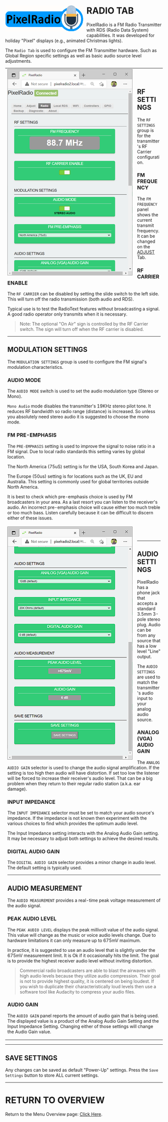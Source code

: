 # <img style="padding-right: 10px; padding-bottom: 5px;" align="left" src="../Images/RadioLogo300.gif" width="250">

# RADIO TAB

PixelRadio is a FM Radio Transmitter with RDS (Radio Data System) capabilities.
It was developed for holiday "Pixel" displays (e.g., animated Christmas lights).

The `Radio Tab` is used to configure the FM Transmitter hardware.
Such as Global Region specific settings as well as basic audio source level adjustments.

<table>
<tr>
<td>

<img style="padding-right: 15px; padding-bottom: 5px;" align="left" src="../Images/radioTab1_400.png" width="400">

&nbsp;&nbsp;&nbsp;

## RF SETTINGS

The `RF SETTINGS` group is for the transmitter's RF Carrier configuration.

### FM FREQUENCY

The ``FM FREQUENCY`` panel shows the current transmit frequency.
It can be changed on the [ADJUST](./AdjustTab.md#frequency-adjust) Tab.

### RF CARRIER ENABLE

The `RF CARRIER` can be disabled by setting the slide switch to the left side.
This will turn off the radio transmission (both audio and RDS).

Typical use is to test the RadioText features without broadcasting a signal.
A good radio operator only transmits when it is necessary.

>Note: The optional "On Air" sign is controlled by the RF Carrier switch.
The sign will turn off when the RF carrier is disabled.

---

## MODULATION SETTINGS

The `MODULATION SETTINGS` group is used to configure the FM signal's modulation characteristics.

### AUDIO MODE

The `AUDIO MODE` switch is used to set the audio modulation type (Stereo or Mono).

`Mono Audio` mode disables the transmitter's 19KHz stereo pilot tone.
It reduces RF bandwidth so radio range (distance) is increased.
So unless you absolutely need stereo audio it is suggested to choose the mono mode.

### FM PRE-EMPHASIS

The `PRE-EMPHASIS` setting is used to improve the signal to noise ratio in a FM signal.
Due to local radio standards this setting varies by global location.

The North America (75uS) setting is for the USA, South Korea and Japan.

The Europe (50us) setting is for locations such as the UK, EU and Australia.
This setting is commonly used for global territories outside North America.

It is best to check which pre-emphasis choice is used by FM broadcasters in your area.
As a last resort you can listen to the receiver's audio.
An incorrect pre-emphasis choice will cause either too much treble or too much bass.
Listen carefully because it can be difficult to discern either of these issues.


</td>

<tr>
<td>
<img style="padding-right: 15px; padding-bottom: 5px;" align="left" src="../Images/radioTab2_400.png" width="400">

&nbsp;&nbsp;&nbsp;

---

## AUDIO SETTINGS

PixelRadio has a phone jack that accepts a standard 3.5mm 3-pole stereo plug.
Audio can be from any source that has a low level "Line" output.

The `AUDIO SETTINGS` are used to match the transmitter's audio input to your analog audio source.

### ANALOG (VGA) AUDIO GAIN

The `ANALOG AUDIO GAIN` selector is used to change the audio signal amplification.
If the setting is too high then audio will have distortion.
If set too low the listener will be forced to increase their receiver's audio level.
That can be a big problem when they return to their regular radio station (a.k.a. ear damage).

### INPUT IMPEDANCE

The `INPUT IMPEDANCE` selector must be set to match your audio source's impedance.
If the impedance is not known then experiment with the various choices to find which provides the optimum audio level.

The Input Impedance setting interacts with the Analog Audio Gain setting.
It may be necessary to adjust both settings to achieve the desired results.

### DIGITAL AUDIO GAIN

The `DIGITAL AUDIO GAIN` selector provides a minor change in audio level.
The default setting is typically used.

---

## AUDIO MEASUREMENT

The `AUDIO MEASUREMENT` provides a real-time peak voltage measurement of the audio signal.

### PEAK AUDIO LEVEL

The `PEAK AUDIO LEVEL` displays the peak millivolt value of the audio signal.
This value will change as the music or voice audio levels change.
Due to hardware limitations it can only measure up to 675mV maximum.

In practice, it is suggested to use an audio level that is slightly under the 675mV measurement limit.
It is Ok if it occasionally hits the limit.
The goal is to provide the highest receiver audio level without inviting distortion.

>Commercial radio broadcasters are able to blast the airwaves with high audio levels because they utilize audio compression.
>Their goal is not to provide highest quality, it is centered on being loudest.
>If you wish to duplicate their characteristically loud levels then use a software tool like Audacity to compress your audio files.

### AUDIO GAIN

The `AUDIO GAIN` panel reports the amount of audio gain that is being used.
The displayed value is a product of the Analog Audio Gain Setting and the Input Impedance Setting.
Changing either of those settings will change the Audio Gain value.
</td>
</tr>
</table>

---

## SAVE SETTINGS

Any changes can be saved as default "Power-Up" settings.
Press the ``Save Settings`` button to store ALL current settings.
</div>

---

# RETURN TO OVERVIEW

<span>Return to the Menu Overview page: [Click Here](./Overview.md).</span>
